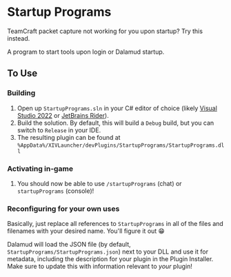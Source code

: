 # Startup Programs

TeamCraft packet capture not working for you upon startup? Try this instead.

A program to start tools upon login or Dalamud startup.

<!--
## Main Points

*Simple functional plugin
  * Slash command
  *Main UI
  * Settings UI
  *Image loading
  * Plugin json
*Simple, slightly-improved plugin configuration handling
* Project organization
  *Copies all necessary plugin files to the output directory
    * Does not copy dependencies that are provided by dalamud
    *Output directory can be zipped directly and have exactly what is required
  * Hides data files from visual studio to reduce clutter
    * Also allows having data files in different paths than VS would usually allow if done in the IDE directly

The intention is less that any of this is used directly in other projects, and more to show how similar things can be done.
-->

## To Use

### Building

1. Open up `StartupPrograms.sln` in your C# editor of choice (likely [Visual Studio 2022](https://visualstudio.microsoft.com) or [JetBrains Rider](https://www.jetbrains.com/rider/)).
2. Build the solution. By default, this will build a `Debug` build, but you can switch to `Release` in your IDE.
3. The resulting plugin can be found at `%AppData%/XIVLauncher/devPlugins/StartupPrograms/StartupPrograms.dll`

### Activating in-game

1. You should now be able to use `/startupPrograms` (chat) or `startupPrograms` (console)!

### Reconfiguring for your own uses

Basically, just replace all references to `StartupPrograms` in all of the files and filenames with your desired name. You'll figure it out 😁

Dalamud will load the JSON file (by default, `StartupPrograms/StartupPrograms.json`) next to your DLL and use it for metadata, including the description for your plugin in the Plugin Installer. Make sure to update this with information relevant to _your_ plugin!
